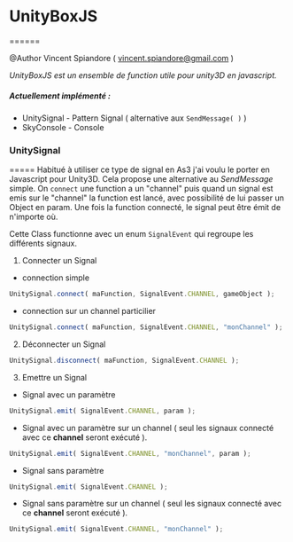 # UnityBoxJS
======

@Author Vincent Spiandore ( vincent.spiandore@gmail.com )

_UnityBoxJS est un ensemble de function utile pour unity3D en javascript._

##### Actuellement implémenté : 
* UnitySignal 	- Pattern Signal ( alternative aux `SendMessage( )` )
* SkyConsole 	- Console  

### UnitySignal
=====
Habitué à utiliser ce type de signal en As3 j'ai voulu le porter en Javascript pour Unity3D. Cela propose une alternative au *SendMessage* simple. On `connect` une function a un "channel" puis quand un signal est emis sur le "channel" la function est lancé, avec possibilité de lui passer un Object en param. Une fois la function connecté, le signal peut être émit de n'importe où.

Cette Class functionne avec un enum `SignalEvent` qui regroupe les différents signaux.

1. Connecter un Signal
* connection simple
```Javascript
UnitySignal.connect( maFunction, SignalEvent.CHANNEL, gameObject );
```
* connection sur un channel particilier
```Javascript
UnitySignal.connect( maFunction, SignalEvent.CHANNEL, "monChannel" );
```

2. Déconnecter un Signal
```Javascript
UnitySignal.disconnect( maFunction, SignalEvent.CHANNEL );
```

3. Emettre un Signal
* Signal avec un paramètre
```Javascript
UnitySignal.emit( SignalEvent.CHANNEL, param );
```
* Signal avec un paramètre sur un channel ( seul les signaux connecté avec ce __channel__ seront exécuté ).
```Javascript
UnitySignal.emit( SignalEvent.CHANNEL, "monChannel", param );
```
* Signal sans paramètre
```Javascript
UnitySignal.emit( SignalEvent.CHANNEL );
```
* Signal sans paramètre sur un channel ( seul les signaux connecté avec ce __channel__ seront exécuté ).
```Javascript
UnitySignal.emit( SignalEvent.CHANNEL, "monChannel" );
```